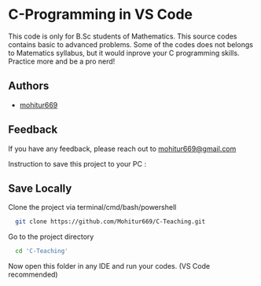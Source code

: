 
# C-Programming in VS Code

This code is only for B.Sc students of Mathematics. This source codes contains basic to
advanced problems. Some of the codes does not belongs to Matematics syllabus, but it would
inprove your C programming skills. Practice more and be a pro nerd!


## Authors

- [mohitur669](https://github.com/Mohitur669)

  
## Feedback

If you have any feedback, please reach out to mohitur669@gmail.com

Instruction to save this project to your PC : 

## Save Locally

Clone the project via terminal/cmd/bash/powershell

```bash
  git clone https://github.com/Mohitur669/C-Teaching.git
```

Go to the project directory

```bash
  cd 'C-Teaching'
```
Now open this folder in any IDE and run your codes. (VS Code recommended)
